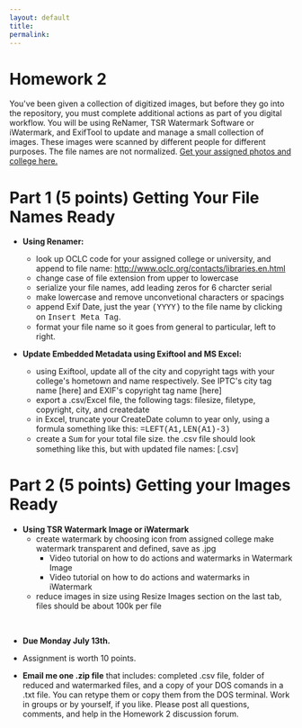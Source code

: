 ```yaml
---
layout: default
title: 
permalink:
---
```


<h1> Homework 2</h1>

You've been given a collection of digitized images, but before they go into the repository, you must complete additional actions as part of you digital workflow. You will be using ReNamer, TSR Watermark Software or iWatermark, and ExifTool to update and manage a small collection of images. These images were scanned by different people for different purposes. The file names are not normalized. [Get your assigned photos and college here.](http://www.greengrove.markdwolfe.com/ist653/)

# Part 1 (5 points) Getting Your File Names Ready

- **Using Renamer:**

	- look up OCLC code for your assigned college or university, and append to file name: http://www.oclc.org/contacts/libraries.en.html
	- change case of file extension from upper to lowercase
	- serialize your file names, add leading zeros for 6 charcter serial
	- make lowercase and remove unconvetional characters or spacings
	- append Exif Date, just the year <span style="font-family:Courier">(YYYY)</span> to the file name by clicking on <span style="font-family:Courier">Insert Meta Tag</span>.
	- format your file name so it goes from general to particular, left to right.


- **Update Embedded Metadata using Exiftool and MS Excel:**

	- using Exiftool, update all of the city and copyright tags with your college's hometown and name respectively. See IPTC's city tag name [here] and EXIF's copyright tag name [here]
	- export a .csv/Excel file, the following tags: filesize, filetype, copyright, city, and createdate
	- in Excel, truncate your CreateDate column to year only, using a formula something like this: <span style="font-family:Courier">=LEFT(A1,LEN(A1)-3)</span>
	- create a <span style="font-family:Courier">Sum</span> for your total file size.
the .csv file should look something like this, but with updated file names: [.csv]

# Part 2 (5 points) Getting your Images Ready

- **Using TSR Watermark Image or iWatermark**
	- create watermark by choosing icon from assigned college make watermark transparent and defined, save as .jpg
		- Video tutorial on how to do actions and watermarks in Watermark Image
		- Video tutorial on how to do actions and watermarks in iWatermark
	- reduce images in size using Resize Images section on the last tab, files should be about 100k per file


<br/>

- **Due Monday July 13th.** 

- Assignment is worth 10 points. 

- **Email me one .zip file** that includes: completed .csv file, folder of reduced and watermarked files, and a copy of your DOS comands in a .txt file. You can retype them or copy them from the DOS terminal. Work in groups or by yourself, if you like. Please post all questions, comments, and help in the Homework 2 discussion forum. 